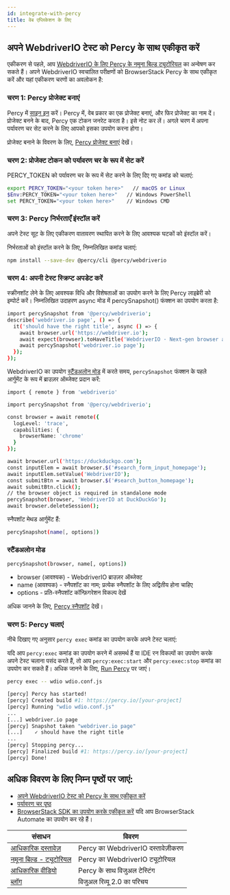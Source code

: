 ```yaml
---
id: integrate-with-percy
title: वेब एप्लिकेशन के लिए
---
```


## अपने WebdriverIO टेस्ट को Percy के साथ एकीकृत करें

एकीकरण से पहले, आप [WebdriverIO के लिए Percy के नमूना बिल्ड ट्यूटोरियल](https://www.browserstack.com/docs/percy/sample-build/webdriverio/?utm_source=webdriverio&utm_medium=partnered&utm_campaign=documentation) का अन्वेषण कर सकते हैं।
अपने WebdriverIO स्वचालित परीक्षणों को BrowserStack Percy के साथ एकीकृत करें और यहां एकीकरण चरणों का अवलोकन है:

### चरण 1: Percy प्रोजेक्ट बनाएं
Percy में [साइन इन](https://percy.io/signup/?utm_source=webdriverio&utm_medium=partnered&utm_campaign=documentation) करें। Percy में, वेब प्रकार का एक प्रोजेक्ट बनाएं, और फिर प्रोजेक्ट का नाम दें। प्रोजेक्ट बनने के बाद, Percy एक टोकन जनरेट करता है। इसे नोट कर लें। अगले चरण में अपना पर्यावरण चर सेट करने के लिए आपको इसका उपयोग करना होगा।

प्रोजेक्ट बनाने के विवरण के लिए, [Percy प्रोजेक्ट बनाएं](https://www.browserstack.com/docs/percy/get-started/create-project/?utm_source=webdriverio&utm_medium=partnered&utm_campaign=documentation) देखें।

### चरण 2: प्रोजेक्ट टोकन को पर्यावरण चर के रूप में सेट करें

PERCY_TOKEN को पर्यावरण चर के रूप में सेट करने के लिए दिए गए कमांड को चलाएं:

```sh
export PERCY_TOKEN="<your token here>"   // macOS or Linux
$Env:PERCY_TOKEN="<your token here>"   // Windows PowerShell
set PERCY_TOKEN="<your token here>"    // Windows CMD
```

### चरण 3: Percy निर्भरताएँ इंस्टॉल करें

अपने टेस्ट सूट के लिए एकीकरण वातावरण स्थापित करने के लिए आवश्यक घटकों को इंस्टॉल करें।

निर्भरताओं को इंस्टॉल करने के लिए, निम्नलिखित कमांड चलाएं:

```sh
npm install --save-dev @percy/cli @percy/webdriverio
```

### चरण 4: अपनी टेस्ट स्क्रिप्ट अपडेट करें

स्क्रीनशॉट लेने के लिए आवश्यक विधि और विशेषताओं का उपयोग करने के लिए Percy लाइब्रेरी को इम्पोर्ट करें।
निम्नलिखित उदाहरण async मोड में percySnapshot() फंक्शन का उपयोग करता है:

```sh
import percySnapshot from '@percy/webdriverio';
describe('webdriver.io page', () => {
  it('should have the right title', async () => {
    await browser.url('https://webdriver.io');
    await expect(browser).toHaveTitle('WebdriverIO · Next-gen browser and mobile automation test framework for Node.js');
    await percySnapshot('webdriver.io page');
  });
});
```

WebdriverIO का उपयोग [स्टैंडअलोन मोड](https://webdriver.io/docs/setuptypes.html/?utm_source=webdriverio&utm_medium=partnered&utm_campaign=documentation) में करते समय, `percySnapshot` फंक्शन के पहले आर्गुमेंट के रूप में ब्राउज़र ऑब्जेक्ट प्रदान करें:

```sh
import { remote } from 'webdriverio'

import percySnapshot from '@percy/webdriverio';

const browser = await remote({
  logLevel: 'trace',
  capabilities: {
    browserName: 'chrome'
  }
});

await browser.url('https://duckduckgo.com');
const inputElem = await browser.$('#search_form_input_homepage');
await inputElem.setValue('WebdriverIO');
const submitBtn = await browser.$('#search_button_homepage');
await submitBtn.click();
// the browser object is required in standalone mode
percySnapshot(browser, 'WebdriverIO at DuckDuckGo');
await browser.deleteSession();
```
स्नैपशॉट मेथड आर्गुमेंट हैं:

```sh
percySnapshot(name[, options])
```
### स्टैंडअलोन मोड

```sh
percySnapshot(browser, name[, options])
```

- browser (आवश्यक) - WebdriverIO ब्राउज़र ऑब्जेक्ट
- name (आवश्यक) - स्नैपशॉट का नाम; प्रत्येक स्नैपशॉट के लिए अद्वितीय होना चाहिए
- options - प्रति-स्नैपशॉट कॉन्फ़िगरेशन विकल्प देखें

अधिक जानने के लिए, [Percy स्नैपशॉट](https://www.browserstack.com/docs/percy/take-percy-snapshots/overview/?utm_source=webdriverio&utm_medium=partnered&utm_campaign=documentation) देखें।

### चरण 5: Percy चलाएं
नीचे दिखाए गए अनुसार `percy exec` कमांड का उपयोग करके अपने टेस्ट चलाएं:

यदि आप `percy:exec` कमांड का उपयोग करने में असमर्थ हैं या IDE रन विकल्पों का उपयोग करके अपने टेस्ट चलाना पसंद करते हैं, तो आप `percy:exec:start` और `percy:exec:stop` कमांड का उपयोग कर सकते हैं। अधिक जानने के लिए, [Run Percy](https://www.browserstack.com/docs/percy/integrate/webdriverio/?utm_source=webdriverio&utm_medium=partnered&utm_campaign=documentation) पर जाएं।

```sh
percy exec -- wdio wdio.conf.js
```

```sh
[percy] Percy has started!
[percy] Created build #1: https://percy.io/[your-project]
[percy] Running "wdio wdio.conf.js"
...
[...] webdriver.io page
[percy] Snapshot taken "webdriver.io page"
[...]    ✓ should have the right title
...
[percy] Stopping percy...
[percy] Finalized build #1: https://percy.io/[your-project]
[percy] Done!

```

## अधिक विवरण के लिए निम्न पृष्ठों पर जाएं:
- [अपने WebdriverIO टेस्ट को Percy के साथ एकीकृत करें](https://www.browserstack.com/docs/percy/integrate/webdriverio/?utm_source=webdriverio&utm_medium=partnered&utm_campaign=documentation)
- [पर्यावरण चर पृष्ठ](https://www.browserstack.com/docs/percy/get-started/set-env-var/?utm_source=webdriverio&utm_medium=partnered&utm_campaign=documentation)
- [BrowserStack SDK का उपयोग करके एकीकृत करें](https://www.browserstack.com/docs/percy/integrate-bstack-sdk/webdriverio/?utm_source=webdriverio&utm_medium=partnered&utm_campaign=documentation) यदि आप BrowserStack Automate का उपयोग कर रहे हैं।


| संसाधन                                                                                                                                                               | विवरण                             |
|---------------------------------------------------------------------------------------------------------------------------------------------------------------------|-----------------------------------|
| [आधिकारिक दस्तावेज़](https://www.browserstack.com/docs/percy/integrate/webdriverio/?utm_source=webdriverio&utm_medium=partnered&utm_campaign=documentation)           | Percy का WebdriverIO दस्तावेज़ीकरण |
| [नमूना बिल्ड - ट्यूटोरियल](https://www.browserstack.com/docs/percy/sample-build/webdriverio/?utm_source=webdriverio&utm_medium=partnered&utm_campaign=documentation) | Percy का WebdriverIO ट्यूटोरियल   |
| [आधिकारिक वीडियो](https://youtu.be/1Sr_h9_3MI0/?utm_source=webdriverio&utm_medium=partnered&utm_campaign=documentation)                                              | Percy के साथ विजुअल टेस्टिंग       |
| [ब्लॉग](https://www.browserstack.com/blog/introducing-visual-reviews-2-0/?utm_source=webdriverio&utm_medium=partnered&utm_campaign=documentation)                     | विजुअल रिव्यू 2.0 का परिचय         |
